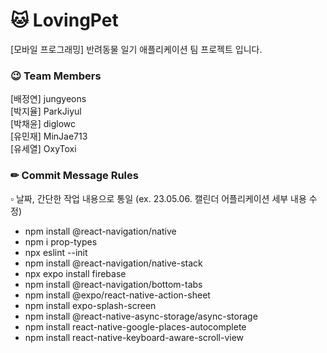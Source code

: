 # 🐱 LovingPet

[모바일 프로그래밍] 반려동물 일기 애플리케이션 팀 프로젝트 입니다.

### 😉 Team Members

[배정연] jungyeons  
[박지율] ParkJiyul  
[박채윤] diglowc  
[유민재] MinJae713  
[유세열] OxyToxi

### ✏ Commit Message Rules

▫ 날짜, 간단한 작업 내용으로 통일
(ex. 23.05.06. 캘린더 어플리케이션 세부 내용 수정)

- npm install @react-navigation/native
- npm i prop-types
- npx eslint --init
- npm install @react-navigation/native-stack
- npx expo install firebase
- npm install @react-navigation/bottom-tabs
- npm install @expo/react-native-action-sheet
- npm install expo-splash-screen
- npm install @react-native-async-storage/async-storage
- npm install react-native-google-places-autocomplete
- npm install react-native-keyboard-aware-scroll-view
